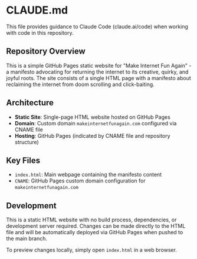 # CLAUDE.md

This file provides guidance to Claude Code (claude.ai/code) when working with code in this repository.

## Repository Overview

This is a simple GitHub Pages static website for "Make Internet Fun Again" - a manifesto advocating for returning the internet to its creative, quirky, and joyful roots. The site consists of a single HTML page with a manifesto about reclaiming the internet from doom scrolling and click-baiting.

## Architecture

- **Static Site**: Single-page HTML website hosted on GitHub Pages
- **Domain**: Custom domain `makeinternetfunagain.com` configured via CNAME file
- **Hosting**: GitHub Pages (indicated by CNAME file and repository structure)

## Key Files

- `index.html`: Main webpage containing the manifesto content
- `CNAME`: GitHub Pages custom domain configuration for `makeinternetfunagain.com`

## Development

This is a static HTML website with no build process, dependencies, or development server required. Changes can be made directly to the HTML file and will be automatically deployed via GitHub Pages when pushed to the main branch.

To preview changes locally, simply open `index.html` in a web browser.